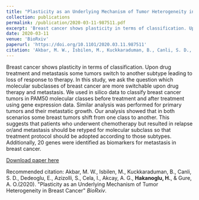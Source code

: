 ```yaml
---
title: "Plasticity as an Underlying Mechanism of Tumor Heterogeneity in Breast Cancer"
collection: publications
permalink: /publication/2020-03-11-987511.pdf
excerpt: 'Breast cancer shows plasticity in terms of classification. Upon drug treatment and metastasis some tumors switch to another subtype leading to loss of response to therapy. In this study, we ask the question which molecular subclasses of breast cancer are more switchable upon drug therapy and metastasis. We used in silico data to classify breast cancer tumors in PAM50 molecular classes before treatment and after treatment using gene expression data. Similar analysis was performed for primary tumors and their metastatic growth. Our analysis showed that in both scenarios some breast tumors shift from one class to another. This suggests that patients who underwent chemotherapy but resulted in relapse or/and metastasis should be retyped for molecular subclass so that treatment protocol should be adopted according to those subtypes. Additionally, 20 genes were identified as biomarkers for metastasis in breast cancer.'
date: 2020-03-11
venue: 'BioRxiv'
paperurl: 'https://doi.org/10.1101/2020.03.11.987511'
citation: 'Akbar, M. W., Isbilen, M., Kuckkaraduman, B., Canli, S. D., Dedeoglu, E., Azizolli, S., Cela, I., Akcay, A. G., Hakanoglu, H., & Gure, A. O. (2020). &quot;Plasticity as an Underlying Mechanism of Tumor Heterogeneity in Breast Cancer&quot; <i>BioRxiv</i>.'
---
```

Breast cancer shows plasticity in terms of classification. Upon drug treatment and metastasis some tumors switch to another subtype leading to loss of response to therapy. In this study, we ask the question which molecular subclasses of breast cancer are more switchable upon drug therapy and metastasis. We used in silico data to classify breast cancer tumors in PAM50 molecular classes before treatment and after treatment using gene expression data. Similar analysis was performed for primary tumors and their metastatic growth. Our analysis showed that in both scenarios some breast tumors shift from one class to another. This suggests that patients who underwent chemotherapy but resulted in relapse or/and metastasis should be retyped for molecular subclass so that treatment protocol should be adopted according to those subtypes. Additionally, 20 genes were identified as biomarkers for metastasis in breast cancer.

[Download paper here](http://hasimhko.github.io/files/2020-03-11-987511.pdf)

Recommended citation: Akbar, M. W., Isbilen, M., Kuckkaraduman, B., Canli, S. D., Dedeoglu, E., Azizolli, S., Cela, I., Akcay, A. G., <b>Hakanoglu, H.</b>, & Gure, A. O.(2020). "Plasticity as an Underlying Mechanism of Tumor Heterogeneity in Breast Cancer" <i>BioRxiv</i>.

